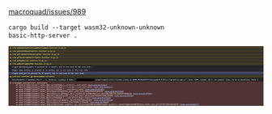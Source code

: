 [macroquad/issues/989](https://github.com/not-fl3/macroquad/issues/989)

```
cargo build --target wasm32-unknown-unknown
basic-http-server .
```
![wasm error](output.png)
